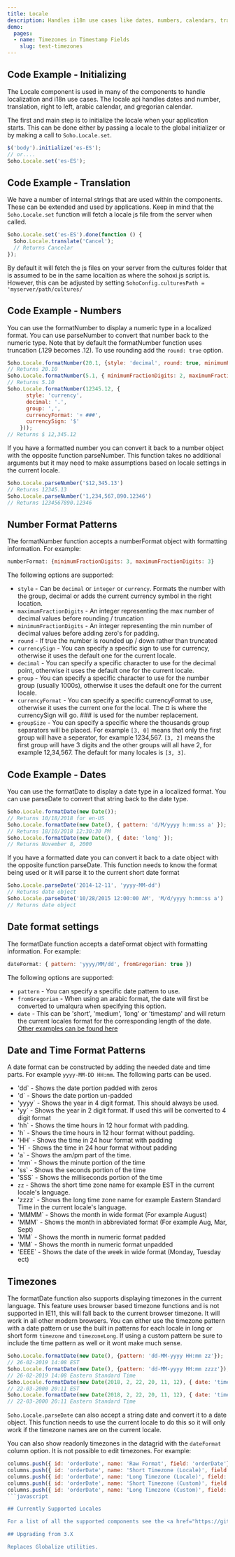 ```yaml
---
title: Locale
description: Handles i18n use cases like dates, numbers, calendars, translation and right to left.
demo:
  pages:
  - name: Timezones in Timestamp Fields
    slug: test-timezones
---
```


## Code Example - Initializing

The Locale component is used in many of the components to handle localization and i18n use cases. The locale api handles dates and number, translation, right to left, arabic calendar, and gregorian calendar.

The first and main step is to initialize the locale when your application starts. This can be done either by passing a locale to the global initializer or by making a call to `Soho.Locale.set`.

```javascript
$('body').initialize('es-ES');
// or....
Soho.Locale.set('es-ES');
```

## Code Example - Translation

We have a number of internal strings that are used within the components. These can be extended and used by applications. Keep in mind that the `Soho.Locale.set` function will fetch a locale js file from the server when called.

```javascript
Soho.Locale.set('es-ES').done(function () {
  Soho.Locale.translate('Cancel');
  // Returns Cancelar
});
```

By default it will fetch the js files on your server from the cultures folder that is assumed to be in the same localtion as where the sohoxi.js script is. However, this can be adjusted by setting `SohoConfig.culturesPath = 'myserver/path/cultures/`

## Code Example - Numbers

You can use the formatNumber to display a numeric type in a localized format. You can use parseNumber to convert that number back to the numeric type. Note that by default the formatNumber function uses truncation (.129 becomes .12). To use rounding add the `round: true` option.

```javascript
Soho.Locale.formatNumber(20.1, {style: 'decimal', round: true, minimumFractionDigits: 2}));
// Returns 20.10
Soho.Locale.formatNumber(5.1, { minimumFractionDigits: 2, maximumFractionDigits: 2 });
// Returns 5.10
Soho.Locale.formatNumber(12345.12, {
      style: 'currency',
      decimal: '.',
      group: ',',
      currencyFormat: '¤ ###',
      currencySign: '$'
    }));
// Returns $ 12,345.12
```

If you have a formatted number you can convert it back to a number object with the opposite function parseNumber. This function takes no additional arguments but it may need to make assumptions based on locale settings in the current locale.

```javascript
Soho.Locale.parseNumber('$12,345.13')
// Returns 12345.13
Soho.Locale.parseNumber('1,234,567,890.12346')
// Returns 1234567890.12346
```

## Number Format Patterns

The formatNumber function accepts a numberFormat object with formatting information. For example:

```javascript
numberFormat: {minimumFractionDigits: 3, maximumFractionDigits: 3}
```

The following options are supported:

- `style` - Can be `decimal` or `integer` or `currency`. Formats the number with the group, decimal or adds the current currency symbol in the right location.
- `maximumFractionDigits` - An integer representing the max number of decimal values before rounding / truncation
- `minimumFractionDigits` - An integer representing the min number of decimal values before adding zero's for padding.
- `round` - If true the number is rounded up / down rather than truncated
- `currencySign` - You can specify a specific sign to use for currency, otherwise it uses the default one for the current locale.
- `decimal` - You can specify a specific character to use for the decimal point, otherwise it uses the default one for the current locale.
- `group` - You can specify a specific character to use for the number group (usually 1000s), otherwise it uses the default one for the current locale.
- `currencyFormat` - You can specify a specific currencyFormat to use, otherwise it uses the current one for the local. The ¤ is where the currencySign will go. ### is used for the number replacement.
- `groupSize` - You can specify a specific where the thousands group separators will be placed. For example `[3, 0]` means that only the first group will have a seperator, for example 1234,567. `[3, 2]` means the first group will have 3 digits and the other groups will all have 2, for example 12,34,567. The default for many locales is `[3, 3]`.

## Code Example - Dates

You can use the formatDate to display a date type in a localized format. You can use parseDate to convert that string back to the date type.

```javascript
Soho.Locale.formatDate(new Date());
// Returns 10/18/2018 for en-US
Soho.Locale.formatDate(new Date(), { pattern: 'd/M/yyyy h:mm:ss a' });
// Returns 18/10/2018 12:30:30 PM
Soho.Locale.formatDate(new Date(), { date: 'long' });
// Returns November 8, 2000
```

If you have a formatted date you can convert it back to a date object with the opposite function parseDate. This function needs to know the format being used or it will parse it to the current short date format

```javascript
Soho.Locale.parseDate('2014-12-11', 'yyyy-MM-dd')
// Returns date object
Soho.Locale.parseDate('10/28/2015 12:00:00 AM', 'M/d/yyyy h:mm:ss a')
// Returns date object
```

## Date format settings

The formatDate function accepts a dateFormat object with formatting information. For example:

```javascript
dateFormat: { pattern: 'yyyy/MM/dd', fromGregorian: true })
```

The following options are supported:

- `pattern` - You can specify a specific date pattern to use.
- `fromGregorian` - When using an arabic format, the date will first be converted to umalqura when specifying this option.
- `date` - This can be 'short', 'medium', 'long' or 'timestamp' and will return the current locales format for the corresponding length of the date. <a href="https://github.com/infor-design/enterprise/blob/master/src/components/locale/cultures/en-US.js#L15" target="_blank">Other examples can be found here</a>

## Date and Time Format Patterns

A date format can be constructed by adding the needed date and time parts. For example `yyyy-MM-DD HH:mm`. The following parts can be used.

- 'dd` - Shows the date portion padded with zeros
- 'd` - Shows the date portion un-padded
- 'yyyy` - Shows the year in 4 digit format. This should always be used.
- 'yy` - Shows the year in 2 digit format. If used this will be converted to 4 digit format
- 'hh` - Shows the time hours in 12 hour format with padding.
- 'h` - Shows the time hours in 12 hour format without padding.
- 'HH` - Shows the time in 24 hour format with padding
- 'H` - Shows the time in 24 hour format without padding
- 'a` - Shows the am/pm part of the time.
- 'mm` - Shows the minute portion of the time
- 'ss` - Shows the seconds portion of the time
- 'SSS` - Shows the milliseconds portion of the time
- `zz` - Shows the short time zone name for example EST  in the current locale's language.
- 'zzzz` - Shows the long time zone name for example Eastern Standard Time in the current locale's language.
- 'MMMM` - Shows the month in wide format (For example August)
- 'MMM` - Shows the month in abbreviated format (For example Aug, Mar, Sept)
- 'MM` - Shows the month in numeric format padded
- 'MM` - Shows the month in numeric format unpadded
- 'EEEE` - Shows the date of the week in wide format (Monday, Tuesday ect)

## Timezones

The formatDate function also supports displaying timezones in the current language. This feature uses browser based timezone functions and is not supported in IE11, this will fall back to the current browser timezone. It will work in all other modern browsers. You can either use the timezone pattern with a date pattern or use the built in patterns for each locale in long or short form `timezone` and `timezoneLong`. If using a custom pattern be sure to include the time pattern as well or it wont make much sense.

```javascript
Soho.Locale.formatDate(new Date(), {pattern: 'dd-MM-yyyy HH:mm zz'});
// 26-02-2019 14:08 EST
Soho.Locale.formatDate(new Date(), {pattern: 'dd-MM-yyyy HH:mm zzzz'});
// 26-02-2019 14:08 Eastern Standard Time
Soho.Locale.formatDate(new Date(2018, 2, 22, 20, 11, 12), { date: 'timezone' });
// 22-03-2000 20:11 EST
Soho.Locale.formatDate(new Date(2018, 2, 22, 20, 11, 12), { date: 'timezoneLong' });
// 22-03-2000 20:11 Eastern Standard Time
```

`Soho.Locale.parseDate` can also accept a string date and convert it to a date object. This function needs to use the current locale to do this so it will only work if the timezone names are on the current locale.

You can also show readonly timezones in the datagrid with the `dateFormat` column option. It is not possible to edit timezones. For example:

```javascript
columns.push({ id: 'orderDate', name: 'Raw Format', field: 'orderDate'});
columns.push({ id: 'orderDate', name: 'Short Timezone (Locale)', field: 'orderDate', formatter: Soho.Formatters.Date, dateFormat: { date: 'timezone' }});
columns.push({ id: 'orderDate', name: 'Long Timezone (Locale)', field: 'orderDate', formatter: Soho.Formatters.Date, dateFormat: { date: 'timezoneLong' }});
columns.push({ id: 'orderDate', name: 'Short Timezone (Custom)', field: 'orderDate', formatter: Soho.Formatters.Date, dateFormat: 'dd-MM-yyyy HH:mm zz'});
columns.push({ id: 'orderDate', name: 'Long Timezone (Custom)', field: 'orderDate', formatter: Soho.Formatters.Date, dateFormat: 'dd-MM-yyyy HH:mm zz'});
```javascript

## Currently Supported Locales

For a list of all the supported components see the <a href="https://github.com/infor-design/enterprise/tree/master/src/components/locale/cultures" target="_blank">local component source</a>.

## Upgrading from 3.X

Replaces Globalize utilities.
